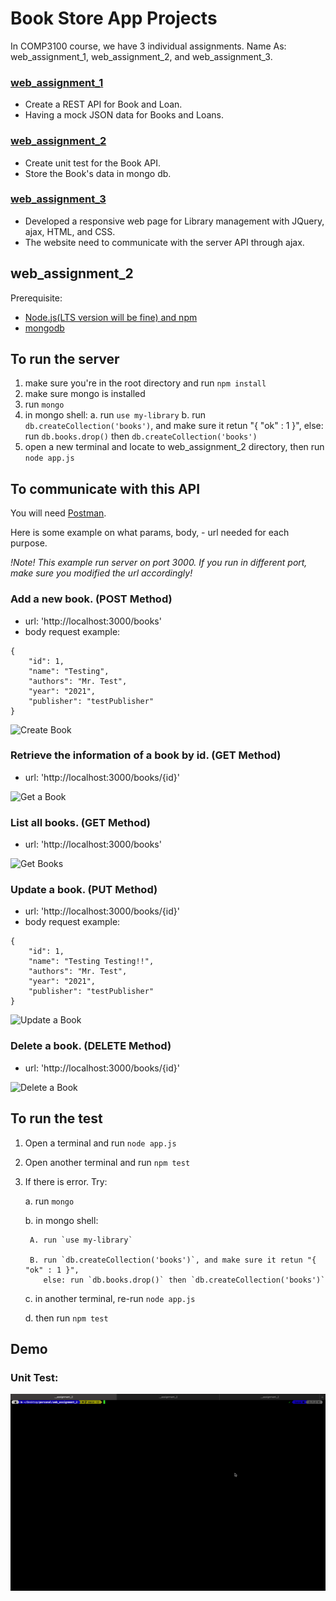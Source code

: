 
# Book Store App Projects 
In COMP3100 course, we have 3 individual assignments. 
Name As: web_assignment_1, web_assignment_2, and web_assignment_3.

### [web_assignment_1](https://github.com/yeeteing/web_assignment_1)
- Create a REST API for Book and Loan.
- Having a mock JSON data for Books and Loans.

### [web_assignment_2](https://github.com/yeeteing/web_assignment_2)
- Create unit test for the Book API.
- Store the Book's data in mongo db.

### [web_assignment_3](https://github.com/yeeteing/web_assignment_3)
- Developed a responsive web page for Library management with JQuery, ajax, HTML, and CSS. 
- The website need to communicate with the server API through ajax.

## web_assignment_2
Prerequisite: 
- [Node.js(LTS version will be fine) and npm](https://docs.npmjs.com/downloading-and-installing-node-js-and-npm#using-a-node-version-manager-to-install-node-js-and-npm)
- [mongodb](https://www.mongodb.com/try/download/community)
## To run the server
1. make sure you're in the root directory and run `npm install`
2. make sure mongo is installed
3. run `mongo`
4. in mongo shell: 
    a. run `use my-library`
    b. run `db.createCollection('books')`, and make sure it retun "{ "ok" : 1 }", 
    else: run `db.books.drop()` then `db.createCollection('books')`
5. open a new terminal and locate to web_assignment_2 directory, then run `node app.js`

## To communicate with this API
You will need [Postman](https://www.postman.com/downloads/).

Here is some example on what params, body, - url needed for each purpose.

*!Note! This example run server on port 3000. If you run in different port, make sure you modified the url accordingly!*

### Add a new book. (POST Method)
- url: 'http://localhost:3000/books'
- body request example: 
```
{
    "id": 1,
    "name": "Testing",
    "authors": "Mr. Test",
    "year": "2021",
    "publisher": "testPublisher"
}
```

![Create Book](./readme_assets/CreateBook.gif)
### Retrieve the information of a book by id. (GET Method)
- url: 'http://localhost:3000/books/{id}'

![Get a Book](./readme_assets/GetABook.gif)

### List all books. (GET Method)
- url: 'http://localhost:3000/books'

![Get Books](./readme_assets/GetBooks.gif)

### Update a book. (PUT Method)
- url: 'http://localhost:3000/books/{id}'
- body request example: 
```
{
    "id": 1,
    "name": "Testing Testing!!",
    "authors": "Mr. Test",
    "year": "2021",
    "publisher": "testPublisher"
}
```
![Update a Book](./readme_assets/UpdateBook.gif)

### Delete a book. (DELETE Method)
- url: 'http://localhost:3000/books/{id}'

![Delete a Book](./readme_assets/DeleteBook.gif)


## To run the test
1. Open a terminal and run `node app.js`
2. Open another terminal and run `npm test`
3. If there is error. Try: 

    a. run `mongo`

    b. in mongo shell: 

        A. run `use my-library`

        B. run `db.createCollection('books')`, and make sure it retun "{ "ok" : 1 }", 
           else: run `db.books.drop()` then `db.createCollection('books')`

    c. in another terminal, re-run `node app.js`

    d. then run `npm test`

## Demo
### Unit Test:
![Unit Tests](./readme_assets/Test.gif)